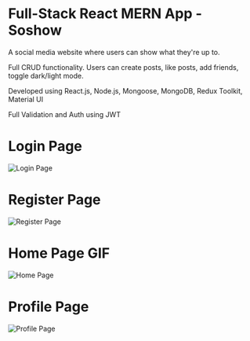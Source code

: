 # Full-Stack React MERN App - Soshow
A social media website where users can show what they're up to.

Full CRUD functionality. Users can create posts, like posts, add friends, toggle dark/light mode.

Developed using React.js, Node.js, Mongoose, MongoDB, Redux Toolkit, Material UI

Full Validation and Auth using JWT

# Login Page
![Login Page](https://i.imgur.com/TZR8pUO.png)

# Register Page
![Register Page](https://i.imgur.com/T98uiDl.png)

# Home Page GIF
![Home Page](https://i.imgur.com/FUIM2HY.gif)

# Profile Page
![Profile Page](https://i.imgur.com/GNg0b6r.png)
